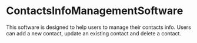 # ContactsInfoManagementSoftware

This software is designed to help users to manage their contacts info. Users can add a new contact, update an existing contact and delete a contact.

